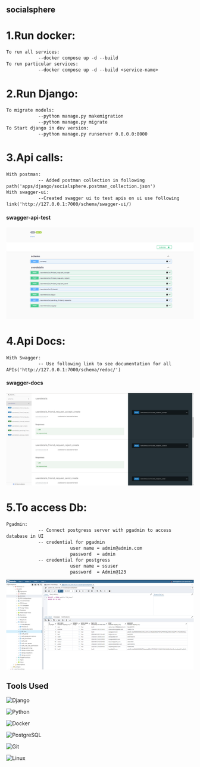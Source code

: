 ## socialsphere


# 1.Run docker:
    To run all services:
                --docker compose up -d --build 
    To run particular services:
                --docker compose up -d --build <service-name>

# 2.Run Django:
    To migrate models:
                --python manage.py makemigration
                --python manage.py migrate
    To Start django in dev version:
                --python manage.py runserver 0.0.0.0:8000
    
# 3.Api calls:
    With postman:
                -- Added postman collection in following path('apps/django/socialsphere.postman_collection.json')
    With swagger-ui:
                --Created swagger ui to test apis on ui use following link('http://127.0.0.1:7000/schema/swagger-ui/)
#### swagger-api-test
![Alt text](apps/images/api_test.png)

    
# 4.Api Docs:
    With Swagger:
                -- Use following link to see documentation for all APIs('http://127.0.0.1:7000/schema/redoc/')

#### swagger-docs

![Alt text](apps/images/api_docs.png)

# 5.To access Db:
    Pgadmin:
                -- Connect postgress server with pgadmin to access database in UI
                -- credential for pgadmin 
                            user name = admin@admin.com
                            password  = admin
                -- credential for postgress
                            user name = ssuser
                            password  = Admin@123
![Alt text](apps/images/pgadmin.png)


## Tools Used
![Django](https://img.shields.io/badge/Django-4.2.15-092E20?logo=django&logoColor=092E20&labelColor=44B78B) 

![Python](https://img.shields.io/badge/Python-3.10.14-FFD343?logo=python&logoColor=3776AB&labelColor=306998) 

![Docker](https://img.shields.io/badge/Docker-26.1.4-0db7ed?logo=docker&logoColor=2496ED&labelColor=384D54) 

![PostgreSQL](https://img.shields.io/badge/PostgreSQL-13-336791?logo=postgresql&logoColor=FFFFFF&labelColor=0064a5) 

![Git](https://img.shields.io/badge/Git-2.30-F1502F?logo=git&logoColor=F05032&labelColor=E44C30) 

![Linux](https://img.shields.io/badge/Linux-Ubuntu%2020.04-E95420?logo=ubuntu&logoColor=E95420&labelColor=DD4814)


